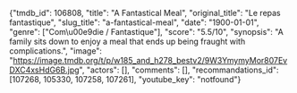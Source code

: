 {"tmdb_id": 106808, "title": "A Fantastical Meal", "original_title": "Le repas fantastique", "slug_title": "a-fantastical-meal", "date": "1900-01-01", "genre": ["Com\u00e9die / Fantastique"], "score": "5.5/10", "synopsis": "A family sits down to enjoy a meal that ends up being fraught with complications.", "image": "https://image.tmdb.org/t/p/w185_and_h278_bestv2/9W3YmymyMor807EvDXC4xsHdG6B.jpg", "actors": [], "comments": [], "recommandations_id": [107268, 105330, 107258, 107261], "youtube_key": "notfound"}